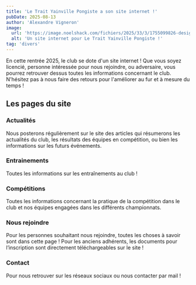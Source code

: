 ```yaml
---
title: 'Le Trait Yainville Pongiste a son site internet !'
pubDate: 2025-08-13
author: 'Alexandre Vigneron'
image:
  url: 'https://image.noelshack.com/fichiers/2025/33/3/1755099826-design-sans-titre-10.png'
  alt: 'Un site internet pour Le Trait Yainville Pongiste !'
tag: 'divers'
---
```


En cette rentrée 2025, le club se dote d'un site internet ! Que vous soyez licencié, personne intéressée pour nous rejoindre, ou adversaire, vous pourrez retrouver dessus toutes les informations concernant le club. N'hésitez pas à nous faire des retours pour l'améliorer au fur et à mesure du temps !

## Les pages du site

### Actualités

Nous posterons régulièrement sur le site des articles qui résumerons les actualités du club, les résultats des équipes en compétition, ou bien les informations sur les futurs événements.

### Entrainements

Toutes les informations sur les entraînements au club !

### Compétitions

Toutes les informations concernant la pratique de la compétition dans le club et nos équipes engagées dans les différents championnats.

### Nous rejoindre

Pour les personnes souhaitant nous rejoindre, toutes les choses à savoir sont dans cette page ! Pour les anciens adhérents, les documents pour l’inscription sont directement téléchargeables sur le site !

### Contact

Pour nous retrouver sur les réseaux sociaux ou nous contacter par mail !
